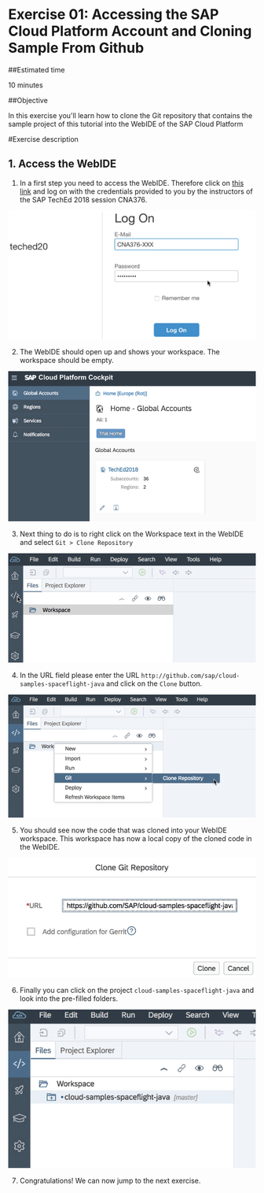 # Exercise 01: Accessing the SAP Cloud Platform Account and Cloning Sample From Github

##Estimated time

10 minutes

##Objective

In this exercise you'll learn how to clone the Git repository that contains the sample project of this tutorial into the WebIDE of the SAP Cloud Platform

#Exercise description

## 1. Access the WebIDE

1. In a first step you need to access the WebIDE. Therefore click on [this link](https://webide.sap.com/xxx) and log on with the credentials provided to you by the instructors of the SAP TechEd 2018 session CNA376.

![Log on screen](../../pictures/pic100.png)

2. The WebIDE should open up and shows your workspace. The workspace should be empty.

![WebIDE workspace](../../pictures/pic101.png)

3. Next thing to do is to right click on the Workspace text in the WebIDE and select ```Git > Clone Repository ```

![Git clone](../../pictures/pic102.png)

4. In the URL field please enter the URL ```http://github.com/sap/cloud-samples-spaceflight-java``` and click on the ```Clone``` button.

![Enter github URL](../../pictures/pic103.png)

5. You should see now the code that was cloned into your WebIDE workspace. This workspace has now a local copy of the cloned code in the WebIDE. 

![Log on screen](../../pictures/pic104.png)

6. Finally you can click on the project ```cloud-samples-spaceflight-java``` and look into the pre-filled folders.

![Log on screen](../../pictures/pic105.png)

7. Congratulations! We can now jump to the next exercise.